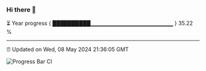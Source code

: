 ### Hi there 👋

⏳ Year progress { ██████████▁▁▁▁▁▁▁▁▁▁▁▁▁▁▁▁▁▁▁▁ } 35.22 %

---

⏰ Updated on Wed, 08 May 2024 21:36:05 GMT

![Progress Bar CI](https://github.com/IshwaranRudhara/GIT-ACTION/workflows/Progress%20Bar%20CI/badge.svg)
